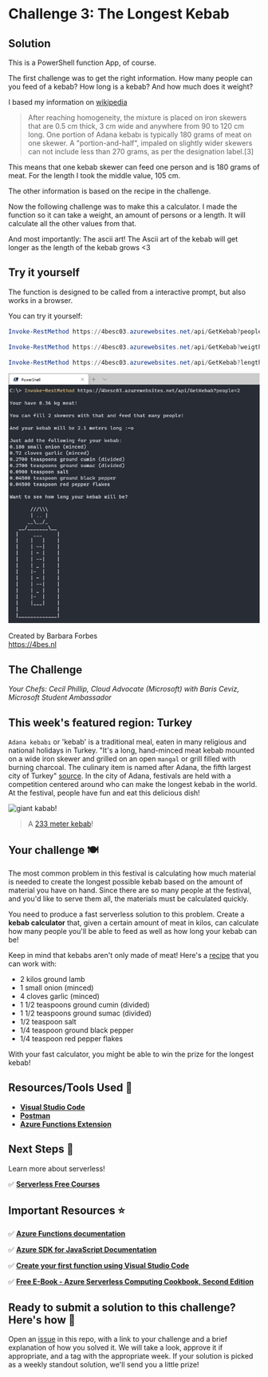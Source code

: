 # Challenge 3: The Longest Kebab

## Solution

This is a PowerShell function App, of course.

The first challenge was to get the right information. How many people can you feed of a kebab? How long is a kebab? And how much does it weight?

I based my information on  [wikipedia](https://en.wikipedia.org/wiki/Adana_kebab%C4%B1)

>After reaching homogeneity, the mixture is placed on iron skewers that are 0.5 cm thick, 3 cm wide and anywhere from 90 to 120 cm long. One portion of Adana kebabı is typically 180 grams of meat on one skewer. A "portion-and-half", impaled on slightly wider skewers can not include less than 270 grams, as per the designation label.[3]

This means that one kebab skewer can feed one person and is 180 grams of meat. For the length I took the middle value, 105 cm.

The other information is based on the recipe in the challenge.

Now the following challenge was to make this a calculator.
I made the function so it can take a weight, an amount of persons or a length. It will calculate all the other values from that.

And most importantly: The ascii art! 
The Ascii art of the kebab will get longer as the length of the kebab grows <3


## Try it yourself

The function is designed to be called from a interactive prompt, but also works in a browser.

You can try it yourself:

```PowerShell
Invoke-RestMethod https://4besc03.azurewebsites.net/api/GetKebab?people=5
```

```PowerShell
Invoke-RestMethod https://4besc03.azurewebsites.net/api/GetKebab?weigth=20
```

```PowerShell
Invoke-RestMethod https://4besc03.azurewebsites.net/api/GetKebab?length=5
```

![screenshot](screenshot.png)

Created by Barbara Forbes  
<https://4bes.nl>

## The Challenge

_Your Chefs: Cecil Phillip, Cloud Advocate (Microsoft) with Baris Ceviz, Microsoft Student Ambassador_

## This week's featured region: Turkey

`Adana kebabı` or 'kebab' is a traditional meal, eaten in many religious and national holidays in Turkey. "It's a long, hand-minced meat kebab mounted on a wide iron skewer and grilled on an open `mangal` or grill filled with burning charcoal. The culinary item is named after Adana, the fifth largest city of Turkey" [source](https://en.wikipedia.org/wiki/Adana_kebab%C4%B1). In the city of Adana, festivals are held with a competition centered around who can make the longest kebab in the world. At the festival, people have fun and eat this delicious dish!

![giant kabab!](graphics/giant-kebab.png)

> A [233 meter kebab](https://www.youtube.com/watch?v=yj4FADNGhMY&ab_channel=ShowAnaHaber)!
## Your challenge 🍽 

The most common problem in this festival is calculating how much material is needed to create the longest possible kebab based on the amount of material you have on hand. Since there are so many people at the festival, and you'd like to serve them all, the materials must be calculated quickly.

You need to produce a fast serverless solution to this problem. Create a **kebab calculator** that, given a certain amount of meat in kilos, can calculate how many people you'll be able to feed as well as how long your kebab can be!

Keep in mind that kebabs aren't only made of meat! Here's a [recipe](https://www.thespruceeats.com/adana-kebab-4164647) that you can work with:

- 2 kilos ground lamb
- 1 small onion (minced)
- 4 cloves garlic (minced)
- 1 1/2 teaspoons ground cumin (divided)
- 1 1/2 teaspoons ground sumac (divided)
- 1/2 teaspoon salt
- 1/4 teaspoon ground black pepper
- 1/4 teaspoon red pepper flakes

With your fast calculator, you might be able to win the prize for the longest kebab!
## Resources/Tools Used 🚀

-   **[Visual Studio Code](https://code.visualstudio.com/?WT.mc_id=academic-10922-cxa)**
-   **[Postman](https://www.getpostman.com/downloads/)**
-   **[Azure Functions Extension](https://marketplace.visualstudio.com/items?itemName=ms-azuretools.vscode-azurefunctions&WT.mc_id=academic-10922-cxa)**

## Next Steps 🏃

Learn more about serverless!

  ✅ **[Serverless Free Courses](https://docs.microsoft.com/learn/browse/?term=azure%20functions&WT.mc_id=academic-10922-cxa)**

## Important Resources ⭐️

  ✅ **[Azure Functions documentation](https://docs.microsoft.com/azure/azure-functions/?WT.mc_id=academic-10922-cxa)**
  
  ✅ **[Azure SDK for JavaScript Documentation](https://docs.microsoft.com/azure/javascript/?WT.mc_id=academic-10922-cxa)**
  
  ✅ **[Create your first function using Visual Studio Code](https://docs.microsoft.com/azure/azure-functions/functions-create-first-function-vs-code?WT.mc_id=academic-10922-cxa)**
  
  ✅ **[Free E-Book - Azure Serverless Computing Cookbook, Second Edition](https://azure.microsoft.com/resources/azure-serverless-computing-cookbook/?WT.mc_id=academic-10922-cxa)**

## Ready to submit a solution to this challenge? Here's how 🚀 

Open an [issue](https://github.com/microsoft/Seasons-of-Serverless/issues/new?assignees=&labels=&template=seasons-of-serverless-solution.md&title=Solution) in this repo, with a link to your challenge and a brief explanation of how you solved it. We will take a look, approve it if appropriate, and a tag with the appropriate week. If your solution is picked as a weekly standout solution, we'll send you a little prize!
